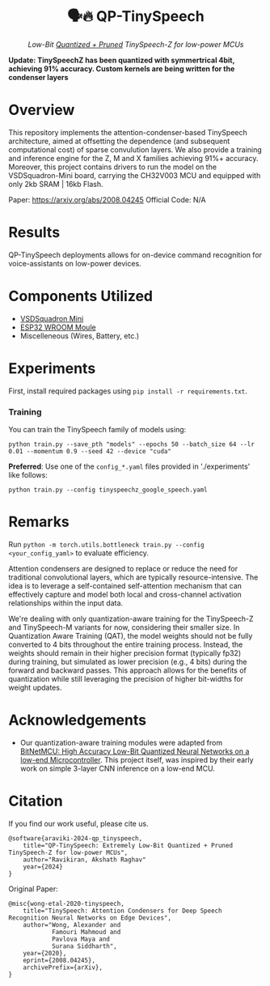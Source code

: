 <div align="center">

# 🗣️🔥 QP-TinySpeech

*Low-Bit <ins>Quantized + Pruned</ins> TinySpeech-Z for low-power MCUs*

</div>

**Update: TinySpeechZ has been quantized with symmertrical 4bit, achieving 91% accuracy. Custom kernels are being written for the condenser layers**

# Overview 

This repository implements the attention-condenser-based TinySpeech architecture, aimed at offsetting the dependence (and subsequent computational cost) of  sparse convulution layers. We also provide a training and inference engine for the Z, M and X families achieving 91%+ accuracy. Moreover, this project contains drivers to run the model on the VSDSquadron-Mini board, carrying the CH32V003 MCU and equipped with only 2kb SRAM | 16kb Flash.

Paper: https://arxiv.org/abs/2008.04245
Official Code: N/A 
    
# Results 

QP-TinySpeech deployments allows for on-device command recognition for voice-assistants on low-power devices. 

# Components Utilized 

- [VSDSquadron Mini](https://www.vlsisystemdesign.com/vsdsquadronmini/)
- [ESP32 WROOM Moule](https://www.espressif.com/en/products/socs/esp32) 
- Miscelleneous (Wires, Battery, etc.)

# Experiments 

First, install required packages using `pip install -r requirements.txt`. 

### Training 

You can train the TinySpeech family of models using: 

```
python train.py --save_pth "models" --epochs 50 --batch_size 64 --lr 0.01 --momentum 0.9 --seed 42 --device "cuda"
```

**Preferred**: Use one of the `config_*.yaml` files provided in './experiments' like follows: 

```
python train.py --config tinyspeechz_google_speech.yaml
```

# Remarks

Run `python -m torch.utils.bottleneck train.py --config <your_config_yaml>` to evaluate efficiency. 

Attention condensers are designed to replace or reduce the need for traditional convolutional layers, which are typically resource-intensive. The idea is to leverage a self-contained self-attention mechanism that can effectively capture and model both local and cross-channel activation relationships within the input data.

We're dealing with only quantization-aware training for the TinySpeech-Z and TinySpeech-M variants for now, considering their smaller size. In Quantization Aware Training (QAT), the model weights should not be fully converted to 4 bits throughout the entire training process. Instead, the weights should remain in their higher precision format (typically fp32) during training, but simulated as lower precision (e.g., 4 bits) during the forward and backward passes. This approach allows for the benefits of quantization while still leveraging the precision of higher bit-widths for weight updates.

# Acknowledgements 

- Our quantization-aware training modules were adapted from [BitNetMCU: High Accuracy Low-Bit Quantized Neural Networks on a low-end Microcontroller](https://github.com/cpldcpu/BitNetMCU). This project itself, was inspired by their early work on simple 3-layer CNN inference on a low-end MCU. 

# Citation 

If you find our work useful, please cite us. 

```
@software{araviki-2024-qp_tinyspeech, 
    title="QP-TinySpeech: Extremely Low-Bit Quantized + Pruned TinySpeech-Z for low-power MCUs", 
    author="Ravikiran, Akshath Raghav"
    year={2024}
}
```

Original Paper: 
```
@misc{wong-etal-2020-tinyspeech, 
    title="TinySpeech: Attention Condensers for Deep Speech Recognition Neural Networks on Edge Devices", 
    author="Wong, Alexander and 
            Famouri Mahmoud and 
            Pavlova Maya and 
            Surana Siddharth", 
    year={2020},
    eprint={2008.04245},
    archivePrefix={arXiv},
}
```




